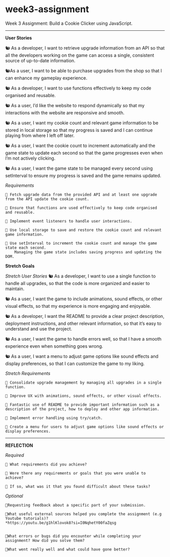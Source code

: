 # week3-assignment

Week 3 Assignment: Build a Cookie Clicker using JavaScript.

---

**User Stories**

🐿️ As a developer, I want to retrieve upgrade information from an API so that all the developers working on the game can access a single, consistent source of up-to-date information.

🐿️As a user, I want to be able to purchase upgrades from the shop so that I can enhance my gameplay experience.

🐿️ As a developer, I want to use functions effectively to keep my code organised and reusable.

🐿️ As a user, I’d like the website to respond dynamically so that my interactions with the website are responsive and smooth.

🐿️ As a user, I want my cookie count and relevant game information to be stored in local storage so that my progress is saved and I can continue playing from where I left off later.

🐿️ As a user, I want the cookie count to increment automatically and the game state to update each second so that the game progresses even when I’m not actively clicking.

🐿️ As a user, I want the game state to be managed every second using setInterval to ensure my progress is saved and the game remains updated.

_Requirements_

    🎯 Fetch upgrade data from the provided API and at least one upgrade from the API update the cookie count.

    🎯 Ensure that functions are used effectively to keep code organised and reusable.

    🎯 Implement event listeners to handle user interactions.

    🎯 Use local storage to save and restore the cookie count and relevant game information.

    🎯 Use setInterval to increment the cookie count and manage the game state each second.
        Managing the game state includes saving progress and updating the DOM.

**Stretch Goals**

_Stretch User Stories_
🐿️ As a developer, I want to use a single function to handle all upgrades, so that the code is more organized and easier to maintain.

🐿️ As a user, I want the game to include animations, sound effects, or other visual effects, so that my experience is more engaging and enjoyable.

🐿️ As a developer, I want the README to provide a clear project description, deployment instructions, and other relevant information, so that it’s easy to understand and use the project.

🐿️ As a user, I want the game to handle errors well, so that I have a smooth experience even when something goes wrong.

🐿️ As a user, I want a menu to adjust game options like sound effects and display preferences, so that I can customize the game to my liking.

_Stretch Requirements_

    🏹 Consolidate upgrade management by managing all upgrades in a single function.

    🏹 Improve UX with animations, sound effects, or other visual effects.

    🏹 Fantastic use of README to provide important information such as a description of the project, how to deploy and other app information.

    🏹 Implement error handling using try/catch.

    🏹 Create a menu for users to adjust game options like sound effects or display preferences.

---

**REFLECTION**

_Required_

    🎯 What requirements did you achieve?

    🎯 Were there any requirements or goals that you were unable to achieve?

    🎯 If so, what was it that you found difficult about these tasks?

_Optional_

    🎯Requesting feedback about a specific part of your submission.

    🎯What useful external sources helped you complete the assignment (e.g Youtube tutorials)?
    *https://youtu.be/g1hlKlovok8?si=I0NqhetY00faZqsg


    🎯What errors or bugs did you encounter while completing your assignment? How did you solve them?

    🎯What went really well and what could have gone better?
